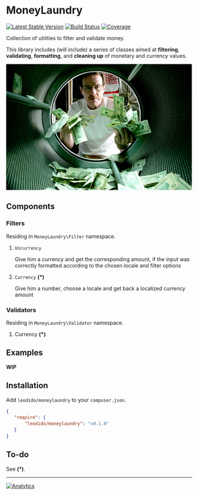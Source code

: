 MoneyLaundry
============

[![Latest Stable Version](http://img.shields.io/packagist/v/leodido/moneylaundry.svg?style=flat-square)](https://packagist.org/packages/leodido/moneylaundry) [![Build Status](https://img.shields.io/travis/leodido/moneylaundry.svg?style=flat-square)](https://travis-ci.org/leodido/moneylaundry) [![Coverage](http://img.shields.io/coveralls/leodido/moneylaundry.svg?style=flat-square)](https://coveralls.io/r/leodido/moneylaundry)

Collection of utilities to filter and validate money.

This library includes (will include) a series of classes aimed at **filtering**, **validating**, **formatting**, and **cleaning up** of monetary and currency values.

![breaking bad laundry](bb.jpg)

Components
----------

### Filters

Residing in `MoneyLaundry\Filter` namespace.

1. `Uncurrency`

    Give him a currency and get the corresponding amount, if the input was correctly formatted according to the chosen locale and filter options

2. `Currency` **(*)**

    Give him a number, choose a locale and get back a localized currency amount

### Validators

Residing in `MoneyLaundry\Validator` namespace.

1. Currency **(*)**

Examples
--------

**WIP**

Installation
------------

Add `leodido/moneylaundry` to your `composer.json`.

```json
{
   "require": {
       "leodido/moneylaundry": "v0.1.0"
   }
}
```

To-do
-----

See **(*)**.

---

[![Analytics](https://ga-beacon.appspot.com/UA-49657176-1/moneylaundry)](https://github.com/igrigorik/ga-beacon)